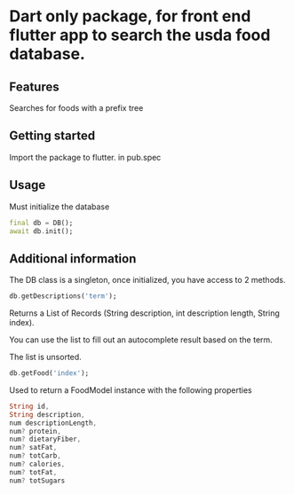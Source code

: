 <!--
This README describes the package. If you publish this package to pub.dev,
this README's contents appear on the landing page for your package.

For information about how to write a good package README, see the guide for
[writing package pages](https://dart.dev/guides/libraries/writing-package-pages).

For general information about developing packages, see the Dart guide for
[creating packages](https://dart.dev/guides/libraries/create-library-packages)
and the Flutter guide for
[developing packages and plugins](https://flutter.dev/developing-packages).
-->

# Dart only package, for front end flutter app to search the usda food database.

## Features

Searches for foods with a prefix tree

## Getting started

Import the package to flutter. in pub.spec

## Usage

Must initialize the database


```dart
final db = DB();
await db.init();
```

## Additional information

The DB class is a singleton, once initialized, you have access to 2 methods.

```dart
db.getDescriptions('term');
```
Returns a List of Records (String description, int description length, String index).

You can use the list to fill out an autocomplete result based on the term.

 The list is unsorted.

 ```dart
 db.getFood('index');
 ```
 Used to return a FoodModel instance with the following properties
 ```dart
String id,
String description,
num descriptionLength,
num? protein,
num? dietaryFiber,
num? satFat,
num? totCarb,
num? calories,
num? totFat,
num? totSugars
 ```

